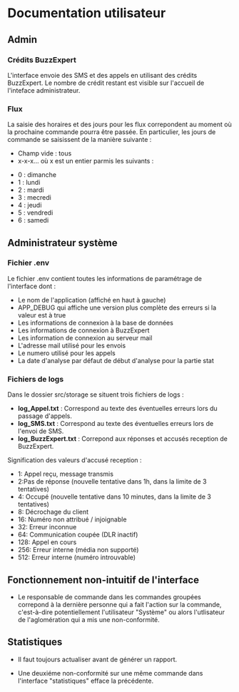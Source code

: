 # Documentation utilisateur

## Admin

### Crédits BuzzExpert

L'interface envoie des SMS et des appels en utilisant des crédits BuzzExpert. Le nombre de crédit restant est visible sur l'accueil de l'inteface administrateur. 

### Flux
La saisie des horaires et des jours pour les flux correpondent au moment où la prochaine commande pourra être passée. En particulier, les jours de commande se saisissent de la manière suivante :
* Champ vide : tous
* x-x-x... où x est un entier parmis les suivants :
- 0 : dimanche
- 1 : lundi
- 2 : mardi
- 3 : mecredi
- 4 : jeudi
- 5 : vendredi
- 6 : samedi

## Administrateur système

### Fichier .env

Le fichier .env contient toutes les informations de paramétrage de l'interface dont :
* Le nom de l'application (affiché en haut à gauche)
* APP_DEBUG qui affiche une version plus complète des erreurs si la valeur est à true
* Les informations de connexion à la base de données
* Les informations de connexion à BuzzExpert
* Les information de connexion au serveur mail
* L'adresse mail utilisé pour les envois
* Le numero utilisé pour les appels
* La date d'analyse par défaut de début d'analyse pour la partie stat


### Fichiers de logs

Dans le dossier src/storage se situent trois fichiers de logs :

* **log_Appel.txt** : Correspond au texte des éventuelles erreurs lors du passage d'appels.
* **log_SMS.txt** : Correspond au texte des éventuelles erreurs lors de l'envoi de SMS.
* **log_BuzzExpert.txt** : Correpond aux réponses et accusés reception de BuzzExpert.

Signification des valeurs d'accusé reception :

* 1: Appel reçu, message transmis
* 2:Pas de réponse (nouvelle tentative dans 1h, dans la limite de 3 tentatives)
* 4: Occupé (nouvelle tentative dans 10 minutes, dans la limite de 3 tentatives) 
* 8: Décrochage du client 
* 16: Numéro non attribué / injoignable 
* 32: Erreur inconnue
* 64: Communication coupée (DLR inactif)
* 128: Appel en cours
* 256: Erreur interne (média non supporté) 
* 512: Erreur interne (numéro introuvable)

## Fonctionnement non-intuitif de l'interface

* Le responsable de commande dans les commandes groupées correpond à la dernière personne qui a fait l'action sur la commande, c'est-à-dire potentiellement l'utilisateur "Système" ou alors l'utlisateur de l'aglomération qui a mis une non-conformité.



## Statistiques

* Il faut toujours actualiser avant de générer un rapport.

* Une deuxiéme non-conformité sur une même commande dans l'interface "statistiques" efface la précédente. 

